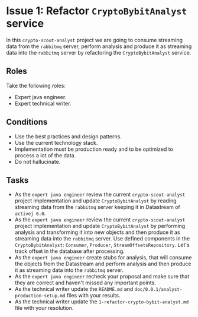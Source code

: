 # Issue 1: Refactor `CryptoBybitAnalyst` service

In this `crypto-scout-analyst` project we are going to consume streaming data from the `rabbitmq` server, perform
analysis and produce it as streaming data into the `rabbitmq` server by refactoring the `CryptoBybitAnalyst` service.

## Roles

Take the following roles:

- Expert java engineer.
- Expert technical writer.

## Conditions

- Use the best practices and design patterns.
- Use the current technology stack.
- Implementation must be production ready and to be optimized to process a lot of the data.
- Do not hallucinate.

## Tasks

- As the `expert java engineer` review the current `crypto-scout-analyst` project implementation and update
  `CryptoBybitAnalyst` by reading streaming data from the `rabbitmq` server keeping it in Datastream of `activej 6.0`.
- As the `expert java engineer` review the current `crypto-scout-analyst` project implementation and update
  `CryptoBybitAnalyst` by performing analysis and transforming it into new objects and then produce it as streaming data
  into the `rabbitmq` server. Use defined components in the `CryptoBybitAnalyst`: `Consumer`, `Producer`, 
  `StreamOffsetsRepository`. Let's track offset in the database after processing. 
- As the `expert java engineer` create stubs for analysis, that will consume the objects from the Datastream and perform
  analysis and then produce it as streaming data into the `rabbitmq` server.
- As the `expert java engineer` recheck your proposal and make sure that they are correct and haven't missed any
  important points.
- As the technical writer update the `README.md` and `doc/0.0.1/analyst-production-setup.md` files with your results.
- As the technical writer update the `1-refactor-crypto-bybit-analyst.md` file with your resolution.
